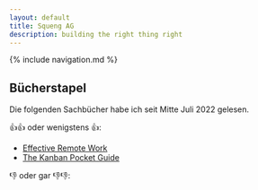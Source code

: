 ```yaml
---
layout: default
title: Squeng AG
description: building the right thing right
---
```


{% include navigation.md %}

## Bücherstapel

Die folgenden Sachbücher habe ich seit Mitte Juli 2022 gelesen.

👍👍 oder wenigstens 👍:

- [Effective Remote Work](https://pragprog.com/titles/jsrw/effective-remote-work/)
- [The Kanban Pocket Guide](https://leanpub.com/thekanbanpocketguide)

👎 oder gar 👎👎:
